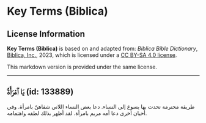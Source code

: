 # Key Terms (Biblica)

## License Information

**Key Terms (Biblica)** is based on and adapted from: _Biblica Bible Dictionary_, [Biblica, Inc.](https://www.biblica.com/), 2023, which is licensed under a [CC BY-SA 4.0 license](https://creativecommons.org/licenses/by-sa/4.0/legalcode.en).

This markdown version is provided under the same license.



--------------------------------

## يَا ٱمْرَأَةُ (id: 133889)

طريقة محترمة تحدث بها يسوع إلى النساء. دعا بعض النساء اللاتي شفاهنّ بامرأة. وفي أحيان أخرى دعا أمه مريم بامرأة. لقد أظهر بذلك لطفه واهتمامه.


